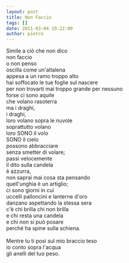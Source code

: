```yaml
---
layout: post
title: Non Faccio
tags: []
date: 2011-03-04 19:22:00
author: pietro
---
```

<div dir="ltr" style="text-align: left">Simile a ciò che non dico<br/>non faccio<br/>o non penso<br/>oscilla come un'altalena<br/>appesa a un ramo troppo alto<br/>hai soffocato le tue foglie sul nascere<br/>per non trovarti mai troppo grande per nessuno<br/>forse ci sono aquile<br/>che volano rasoterra<br/>ma i draghi,<br/>i draghi,<br/>loro volano sopra le nuvole<br/>soprattutto volano<br/>loro SONO il volo<br/>SONO il cielo<br/>possono abbracciare<br/>senza smetter di volare;<br/>passi velocemente<br/>il dito sulla candela<br/>è azzurra,<br/>non saprai mai cosa sta pensando<br/>quell'unghia è un artiglio;<br/>ci sono giorni in cui<br/>uccelli palloncini e lanterne d'oro<br/>danzano aspettando la stessa sera<br/>c'è chi brilla chi non brilla<br/>e chi resta una candela<br/>e chi non si può posare<br/>perché ha spine sulla schiena.<br/><br/>Mentre tu ti posi sul mio braccio teso<br/>io conto sopra l'acqua<br/>gli anelli del tuo peso.<br/>
